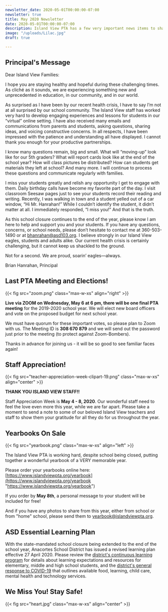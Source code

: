 ```yaml
---
newsletter_date: 2020-05-01T00:00:00-07:00
newsletter: true
title: May 2020 Newsletter
date: 2020-05-01T00:00:00-07:00
description: Island View PTA has a few very important news items to share!
image: "/uploads/Lilac.jpg"
draft: true

---
```

## Principal's Message

Dear Island View Families:

I hope you are staying healthy and hopeful during these challenging times. As cliché as it sounds, we are experiencing something new and unprecedented in education, in our community, and in our world.

As surprised as I have been by our recent health crisis, I have to say I’m not at all surprised by our school community. The Island View staff has worked very hard to develop engaging experiences and lessons for students in our “virtual” online setting. I have also received many emails and communications from parents and students, asking questions, sharing ideas, and voicing constructive concerns. In all respects, I have been impressed with the patience and understanding all have displayed. I cannot thank you enough for your productive partnerships.

I know many questions remain, big and small. What will “moving-up” look like for our 5th graders? What will report cards look like at the end of the school year? How will class pictures be distributed? How can students get materials they left at school? And many more. I will continue to process these questions and communicate regularly with families.

I miss your students greatly and relish any opportunity I get to engage with them. Daily birthday calls have become my favorite part of the day. I visit classroom Seesaw pages just to see your students record their reading and writing. Recently, I was walking in town and a student yelled out of a car window, “Hi Mr. Hanrahan!” While I couldn’t identify the student, it didn’t matter at all. I immediately responded, “I miss you!” And that is the truth.

As this school closure continues to the end of the year, please know I am here to help and support you and your students. If you have any questions, concerns, or school needs, please don’t hesitate to contact me at 360-503-1490 or at [bhanrahan@asd103.org](mailto:bhanrahan@asd103.org). I believe strongly in our Island View eagles, students and adults alike. Our current health crisis is certainly challenging, but it cannot keep us shackled to the ground.

Not for a second. We are proud, soarin’ eagles—always.

Brian Hanrahan, Principal

## Last PTA Meeting and Elections!

{{< fig src="zoom.png" class="max-w-xs" align="right" >}}

**Live via ZOOM on Wednesday, May 6 at 6 pm, there will be one final PTA meeting** for the 2019-2020 school year. We will elect new board officers and vote on the proposed budget for next school year.

We must have quorum for these important votes, so please plan to Zoom with us.  The Meeting ID is **308 670 879** and we will send out the password just prior to the meeting (to protect against Zoom-Bombers).

Thanks in advance for joining us - it will be so good to see familiar faces again!

## Staff Appreciation!

{{< fig src="teacher-appreciation-week-clipart-19.png" class="max-w-xs" align="center" >}}

**THANK YOU ISLAND VIEW STAFF!!**

Staff Appreciation Week is **May 4 - 8, 2020**.  Our wonderful staff need to feel the love even more this year, while we are far apart.  Please take a moment to send a note to some of our beloved Island View teachers and staff to show them your gratitude for all they do for us throughout the year.

## Yearbooks On Sale

{{< fig src="yearbook.png" class="max-w-xs" align="left" >}}

The Island View PTA is working hard, despite school being closed, putting together a wonderful yearbook of a VERY memorable year.

Please order your yearbooks online here: [https://www.islandviewpta.org/yearbook](https://www.islandviewpta.org/yearbook "https://www.islandviewpta.org/yearbook")

If you order by **May 8th**, a personal message to your student will be included for free!

And if you have any photos to share from this year, either from school or from "home" school, please send them to [yearbook@islandviewpta.org](mailto:yearbook@islandviewpta.org).

## ASD Essential Learning Plan

With the state-mandated school closure being extended to the end of the school year, Anacortes School District has issued a revised learning plan effective 27 April 2020. Please review the [district's continuous learning program](https://sites.google.com/asd103.org/anacorteslearns/home) for details about learning expectations and resources for elementary, middle and high school students, and the [district's general response to COVID-19](http://www.asd103.org/covid19response) that outlines available food, learning, child care, mental health and technology services.

## We Miss You!  Stay Safe!

{{< fig src="heart.jpg" class="max-w-xs" align="center" >}}